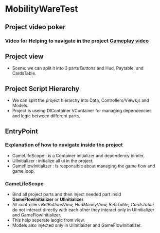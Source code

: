 # MobilityWareTest
## Project video poker 
### Video for Helping to navigate in the project [Gameplay video](https://drive.google.com/file/d/1Vw4QQLv68wiGdUM1iAcCv4T-bSj_fL85/view?usp=share_link)

## Project view  
- Scene: we can split it into 3 parts Buttons and Hud, Paytable, and CardsTable.  
## Project Script Hierarchy 
- We can split the project hierarchy into Data, Controllers/Views,s and Models.
- Project is useing DIContainer VContainer for managing dependencies and logic between different parts.
## EntryPoint
### Explanation of how to navigate inside the project 
- GameLifeScope : is a Container initializer and dependency binder.
- UIInitializer : initialize all ui in the project. 
- GameFlowInitializer : is responsible about managing the game flow and game loop. 
### GameLifeScope 
- Bind all project parts and then Inject needed part insid **GameFlowInitializer** or **UIInitializer**.
- All controllers  *BetButtonsView, HudMoneyView, BetsTable, CardsTable* do not interact directly with each other they interact only in 
UIInitializer and GameFlowInitializer.
- This help seperate laogic from view.
- Models also injected only in UIInitializer and GameFlowInitializer.




